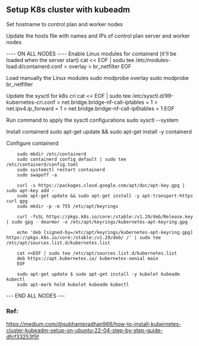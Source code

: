 ## Setup K8s cluster with kubeadm
Set hostname to control plan and worker nodes

Update the hosts file with names and IPs of control plan server and worker nodes

---- ON ALL NODES ----
Enable Linux modules for containerd (it'll be loaded when the server start)
    cat << EOF | sodu tee /etc/modules-load.d/containerd.conf
    > overlay
    > br_netfilter
    EOF

Load manually the Linux modules
    sudo modprobe overlay
    sudo modprobe br_netfilter

Update the sysctl for k8s cri
    cat << EOF | sudo tee /etc/sysctl.d/99-kubernetes-cri.conf
    > net.bridge.bridge-nf-call-iptables  = 1
    > net.ipv4.ip_forward                 = 1
    > net.bridge.bridge-nf-call-ip6tables = 1
    EOF

Run command to apply the sysctl configurations
    sudo sysctl --system

Install containerd
    sudo apt-get update && sudo apt-get install -y containerd

Configure containerd
```
    sudo mkdir /etc/containerd
    sudo containerd config default | sudo tee /etc/containerd/config.toml
    sudo systemctl restart containerd
    sudo swapoff -a
    
    curl -s https://packages.cloud.google.com/apt/doc/apt-key.gpg | sudo apt-key add -
    sudo apt-get update && sudo apt-get install -y apt-transport-https curl gpg
    sudo mkdir -p -m 755 /etc/apt/keyrings
    
    curl -fsSL https://pkgs.k8s.io/core:/stable:/v1.29/deb/Release.key | sudo gpg - dearmor -o /etc/apt/keyrings/kubernetes-apt-keyring.gpg
    
    echo 'deb [signed-by=/etc/apt/keyrings/kubernetes-apt-keyring.gpg] https://pkgs.k8s.io/core:/stable:/v1.29/deb/ /' | sudo tee /etc/apt/sources.list.d/kubernetes.list
    
    cat <<EOF | sudo tee /etc/apt/sources.list.d/kubernetes.list
    deb https://apt.kubernetes.io/ kubernetes-xenial main
    EOF
    
    sudo apt-get update $ sudo apt-get install -y kubelet kubeadm kubectl
    sudo apt-mark hold kubelet kubeadm kubectl
```
--- END ALL NODES ---

### Ref: 
https://medium.com/@subhampradhan966/how-to-install-kubernetes-cluster-kubeadm-setup-on-ubuntu-22-04-step-by-step-guide-dfcf33253f5f